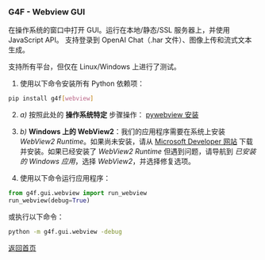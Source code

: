 ### G4F - Webview GUI

在操作系统的窗口中打开 GUI。运行在本地/静态/SSL 服务器上，并使用 JavaScript API。
支持登录到 OpenAI Chat（.har 文件）、图像上传和流式文本生成。

支持所有平台，但仅在 Linux/Windows 上进行了测试。

1. 使用以下命令安装所有 Python 依赖项：

```bash
pip install g4f[webview]
```

2. *a)* 按照此处的 **操作系统特定** 步骤操作：
 [pywebview 安装](https://pywebview.flowrl.com/guide/installation.html#dependencies)

2. *b)* **Windows 上的 WebView2**：我们的应用程序需要在系统上安装 *WebView2 Runtime*。如果尚未安装，请从 [Microsoft Developer 网站](https://developer.microsoft.com/en-us/microsoft-edge/webview2/) 下载并安装。如果已经安装了 *WebView2 Runtime* 但遇到问题，请导航到 *已安装的 Windows 应用*，选择 *WebView2*，并选择修复选项。

3. 使用以下命令运行应用程序：

```python
from g4f.gui.webview import run_webview
run_webview(debug=True)
```
或执行以下命令：
```bash
python -m g4f.gui.webview -debug
```

[返回首页](/)
